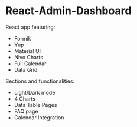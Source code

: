 # React-Admin-Dashboard


React app featuring:

- Formik
- Yup 
- Material UI 
- Nivo Charts
- Full Calendar
- Data Grid

Sections and functionalities:

- Light/Dark mode
- 4 Charts
- Data Table Pages
- FAQ page
- Calendar Integration
